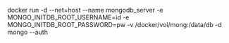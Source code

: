 docker run -d --net=host --name mongodb_server -e MONGO_INITDB_ROOT_USERNAME=id -e MONGO_INITDB_ROOT_PASSWORD=pw -v /docker/vol/mong:/data/db -d mongo --auth
